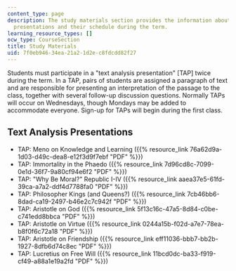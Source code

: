 ```yaml
---
content_type: page
description: The study materials section provides the information about text analysis
  presentations and their schedule during the term.
learning_resource_types: []
ocw_type: CourseSection
title: Study Materials
uid: 7f0eb946-34ea-21a2-1d2e-c8fdcdd82f27
---
```


Students must participate in a "text analysis presentation" \[TAP\] twice during the term. In a TAP, pairs of students are assigned a paragraph of text and are responsible for presenting an interpretation of the passage to the class, together with several follow-up discussion questions. Normally TAPs will occur on Wednesdays, though Mondays may be added to accommodate everyone. Sign-up for TAPs will begin during the first class.

Text Analysis Presentations
---------------------------

*   TAP: Meno on Knowledge and Learning ({{% resource_link 76a62d9a-1d03-d49c-dea8-e12f3d9f7ebf "PDF" %}})
*   TAP: Immortality in the Phaedo ({{% resource_link 7d96cd8c-7099-0e1d-36f7-9a80cf94e6f2 "PDF" %}})
*   TAP: "Why Be Moral?" Republic I-IV ({{% resource_link aaea37e5-61fd-39ca-a7a2-ddf4d7788fa0 "PDF" %}})
*   TAP: Philosopher Kings (and Queens?) ({{% resource_link 7cb46bb6-8dad-ca19-2497-b46e2c7c942f "PDF" %}})
*   TAP: Aristotle on God ({{% resource_link 5f13c16c-47a5-8d84-c0be-c741edd8bbca "PDF" %}})
*   TAP: Aristotle on Virtue ({{% resource_link 0244a15b-f02d-a7e7-78ea-b8f0f6c72a18 "PDF" %}})
*   TAP: Aristotle on Friendship ({{% resource_link eff11036-bbb7-bb2b-1927-8dfb6d74c8ec "PDF" %}})
*   TAP: Lucretius on Free Will ({{% resource_link 11bcd0dc-ba33-f919-cf49-a88a1e19a2fd "PDF" %}})